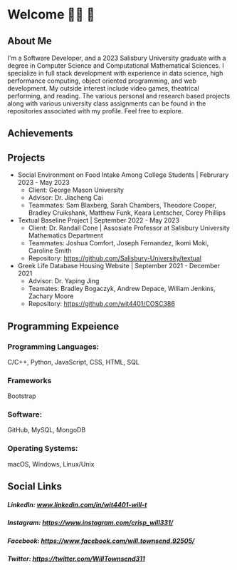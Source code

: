 # Welcome 👋🏽 🤖
## About Me 
I'm a Software Developer, and a 2023 Salisbury University graduate with a degree in Computer Science and Computational Mathematical Sciences. I specialize in full stack development with experience in data science, high performance computing, object oriented programming, and web development. My outside interest include video games, theatrical performing, and reading. The various personal and research based projects along with various university class assignments can be found in the repositories associated with my profile. Feel free to explore.
## Achievements

## Projects
* Social Environment on Food Intake Among College Students | Februrary 2023 - May 2023
  * Client: George Mason University
  * Advisor: Dr. Jiacheng Cai
  * Teammates: Sam Blaxberg, Sarah Chambers, Theodore Cooper, Bradley Cruikshank, Matthew Funk, Keara Lentscher, Corey Phillips 
* Textual Baseline Project | September 2022 - May 2023
  * Client: Dr. Randall Cone | Assosiate Professor at Salisbury University Mathematics Department
  * Teammates: Joshua Comfort, Joseph Fernandez, Ikomi Moki, Caroline Smith
  * Repository: https://github.com/Salisbury-University/textual
* Greek Life Database Housing Website | September 2021 - December 2021
  * Advisor: Dr. Yaping Jing
  * Teamates: Bradley Bogaczyk, Andrew Depace, William Jenkins, Zachary Moore
  * Repository: https://github.com/wit4401/COSC386

## Programming Expeience
### Programming Languages: 
C/C++, Python, JavaScript, CSS, HTML, SQL
### Frameworks
Bootstrap
### Software:
GitHub, MySQL, MongoDB
### Operating Systems:
macOS, Windows, Linux/Unix
## Social Links
##### LinkedIn: www.linkedin.com/in/wit4401-will-t 
##### Instagram: https://www.instagram.com/crisp_will331/ 
##### Facebook: https://www.facebook.com/will.townsend.92505/ 
##### Twitter: https://twitter.com/WillTownsend311
